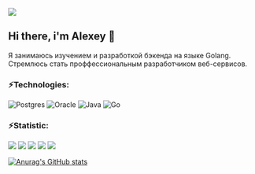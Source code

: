 ![](https://komarev.com/ghpvc/?username=asalaschenko)

## Hi there, i'm Alexey 👋

Я занимаюсь изучением и разработкой бэкенда на языке Golang.
Стремлюсь стать проффессиональным разработчиком веб-сервисов.




### ⚡Technologies:
![Postgres](https://img.shields.io/badge/postgres-%23316192.svg?style=for-the-badge&logo=postgresql&logoColor=white)
![Oracle](https://img.shields.io/badge/Oracle-F80000?style=for-the-badge&logo=oracle&logoColor=white)
![Java](https://img.shields.io/badge/java-%23ED8B00.svg?style=for-the-badge&logo=openjdk&logoColor=white)
![Go](https://img.shields.io/badge/go-%2300ADD8.svg?style=for-the-badge&logo=go&logoColor=white)
 
### ⚡Statistic:
![](http://github-profile-summary-cards.vercel.app/api/cards/profile-details?username=asalaschenko&theme=default)
![](http://github-profile-summary-cards.vercel.app/api/cards/repos-per-language?username=asalaschenko&theme=default)
![](http://github-profile-summary-cards.vercel.app/api/cards/most-commit-language?username=asalaschenko&theme=default)
![](http://github-profile-summary-cards.vercel.app/api/cards/stats?username=asalaschenko&theme=default)
![](http://github-profile-summary-cards.vercel.app/api/cards/productive-time?username=asalaschenko&theme=default&utcOffset=8)


[![Anurag's GitHub stats](https://github-readme-stats.vercel.app/api?username=asalaschenko)](https://github.com/anuraghazra/github-readme-stats)
<!--
**asalaschenko/asalaschenko** is a ✨ _special_ ✨ repository because its `README.md` (this file) appears on your GitHub profile.

Here are some ideas to get you started:

- 🔭 I’m currently working on ...
- 🌱 I’m currently learning ...
- 👯 I’m looking to collaborate on ...
- 🤔 I’m looking for help with ...
- 💬 Ask me about ...
- 📫 How to reach me: ...
- 😄 Pronouns: ...
- ⚡ Fun fact: ...
-->
